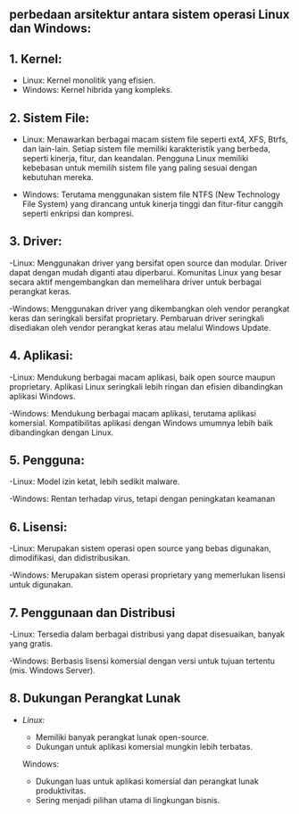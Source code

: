## perbedaan arsitektur antara sistem operasi Linux dan Windows:

## 1. Kernel:
- Linux: Kernel monolitik yang efisien.
- Windows: Kernel hibrida yang kompleks.

## 2. Sistem File:

- Linux: Menawarkan berbagai macam sistem file seperti ext4, XFS, Btrfs, dan lain-lain. Setiap sistem file memiliki karakteristik yang berbeda, seperti kinerja, fitur, dan keandalan. Pengguna Linux memiliki kebebasan untuk memilih sistem file yang paling sesuai dengan kebutuhan mereka.

- Windows: Terutama menggunakan sistem file NTFS (New Technology File System) yang dirancang untuk kinerja tinggi dan fitur-fitur canggih seperti enkripsi dan kompresi.

## 3. Driver:

-Linux: Menggunakan driver yang bersifat open source dan modular. Driver dapat dengan mudah diganti atau diperbarui. Komunitas Linux yang besar secara aktif mengembangkan dan memelihara driver untuk berbagai perangkat keras.

-Windows: Menggunakan driver yang dikembangkan oleh vendor perangkat keras dan seringkali bersifat proprietary. Pembaruan driver seringkali disediakan oleh vendor perangkat keras atau melalui Windows Update.

## 4. Aplikasi:

-Linux: Mendukung berbagai macam aplikasi, baik open source maupun proprietary. Aplikasi Linux seringkali lebih ringan dan efisien dibandingkan aplikasi Windows.

-Windows: Mendukung berbagai macam aplikasi, terutama aplikasi komersial. Kompatibilitas aplikasi dengan Windows umumnya lebih baik dibandingkan dengan Linux.

## 5. Pengguna:
-Linux: Model izin ketat, lebih sedikit malware.

-Windows: Rentan terhadap virus, tetapi dengan peningkatan keamanan

## 6. Lisensi:

-Linux: Merupakan sistem operasi open source yang bebas digunakan, dimodifikasi, dan didistribusikan.

-Windows: Merupakan sistem operasi proprietary yang memerlukan lisensi untuk digunakan.

## 7. Penggunaan dan Distribusi

-Linux: Tersedia dalam berbagai distribusi yang dapat disesuaikan, banyak yang gratis.

-Windows: Berbasis lisensi komersial dengan versi untuk tujuan tertentu (mis. Windows Server).

## 8. Dukungan Perangkat Lunak
- *Linux:*
  - Memiliki banyak perangkat lunak open-source.
  - Dukungan untuk aplikasi komersial mungkin lebih terbatas.
  
  Windows:
  - Dukungan luas untuk aplikasi komersial dan perangkat lunak produktivitas.
  - Sering menjadi pilihan utama di lingkungan bisnis.
